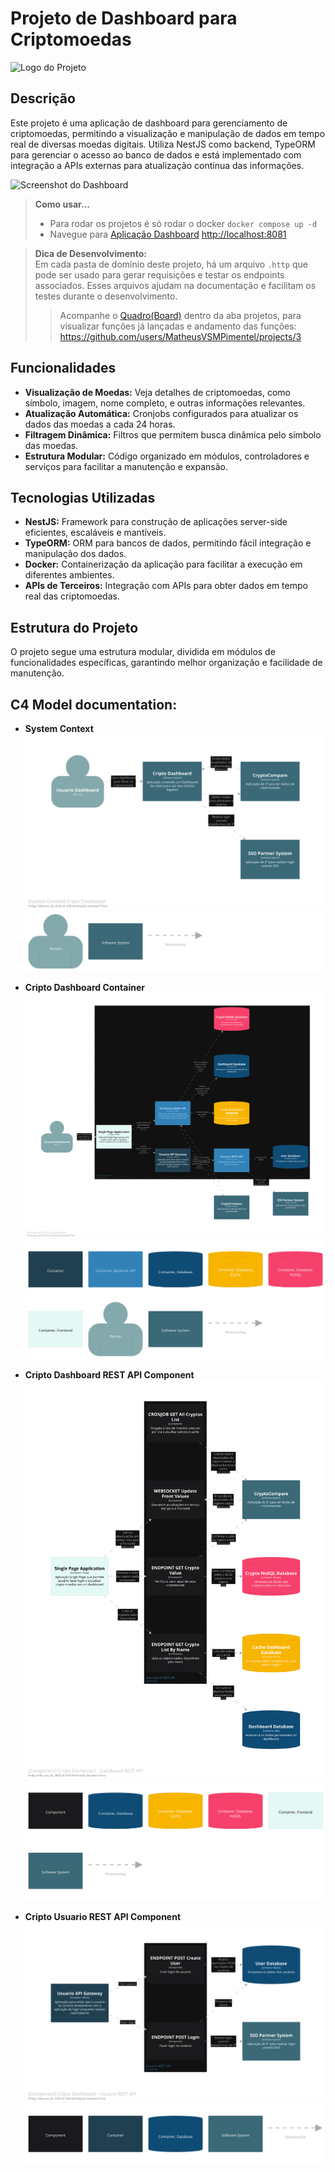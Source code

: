 # Projeto de Dashboard para Criptomoedas

![Logo do Projeto](./doc/logo.svg)

## Descrição
Este projeto é uma aplicação de dashboard para gerenciamento de criptomoedas, permitindo a visualização e manipulação de dados em tempo real de diversas moedas digitais. Utiliza NestJS como backend, TypeORM para gerenciar o acesso ao banco de dados e está implementado com integração a APIs externas para atualização contínua das informações.

![Screenshot do Dashboard](./doc/dashboard.png)

>**Como usar...**
> - Para rodar os projetos é só rodar o docker `docker compose up -d`
> - Navegue para [Aplicação Dashboard](http://localhost:8081) <http://localhost:8081>


> **Dica de Desenvolvimento:**  
> Em cada pasta de domínio deste projeto, há um arquivo `.http` que pode ser usado para gerar requisições e testar os endpoints associados. Esses arquivos ajudam na documentação e facilitam os testes durante o desenvolvimento.
>> Acompanhe o [Quadro(Board)](https://github.com/users/MatheusVSMPimentel/projects/3) dentro da aba projetos, para visualizar funções já lançadas e andamento das funções: <https://github.com/users/MatheusVSMPimentel/projects/3>


## Funcionalidades
- **Visualização de Moedas:** Veja detalhes de criptomoedas, como símbolo, imagem, nome completo, e outras informações relevantes.
- **Atualização Automática:** Cronjobs configurados para atualizar os dados das moedas a cada 24 horas.
- **Filtragem Dinâmica:** Filtros que permitem busca dinâmica pelo símbolo das moedas.
- **Estrutura Modular:** Código organizado em módulos, controladores e serviços para facilitar a manutenção e expansão.

## Tecnologias Utilizadas
- **NestJS:** Framework para construção de aplicações server-side eficientes, escaláveis e mantíveis.
- **TypeORM:** ORM para bancos de dados, permitindo fácil integração e manipulação dos dados.
- **Docker:** Containerização da aplicação para facilitar a execução em diferentes ambientes.
- **APIs de Terceiros:** Integração com APIs para obter dados em tempo real das criptomoedas.

## Estrutura do Projeto
O projeto segue uma estrutura modular, dividida em módulos de funcionalidades específicas, garantindo melhor organização e facilidade de manutenção.

## C4 Model documentation:
- **System Context**
![Contexto do sistema](./doc/structurizr-99861-DashCriptoContext.svg)
![legenda sistema](./doc/structurizr-99861-DashCriptoContext-key.svg)

- **Cripto Dashboard Container**
![Container Dashboard Application](./doc/structurizr-99861-DashCriptoContainer.svg)
![legenda container](./doc/structurizr-99861-DashCriptoContainer-key.svg)

- **Cripto Dashboard REST API Component**
![Component Dashboard REST API](./doc/structurizr-99861-DashCriptoApi.svg)
![legenda componente dashboard](./doc/structurizr-99861-DashCriptoApi-key.svg)

- **Cripto Usuario REST API Component**
![Component Usuario REST API](./doc/structurizr-99861-DashUserApi.svg)
![legenda componente usuario](./doc/structurizr-99861-DashUserApi-key.svg)